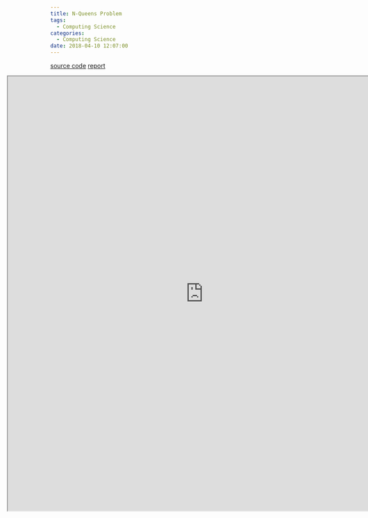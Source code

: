 ```yaml
---
title: N-Queens Problem
tags:
  - Computing Science
categories:
  - Computing Science
date: 2018-04-10 12:07:00  
---
```




[source code](https://github.com/Johnstedt/N_Queens_Puzzle "Source Code")
[report](https://drive.google.com/file/d/15_rsGAUqpmeamOLt4QXP4LnkEF9JP1Eb/preview "Report")


<html >

  <iframe src="https://drive.google.com/file/d/15_rsGAUqpmeamOLt4QXP4LnkEF9JP1Eb/preview" type="application/pdf" width="900px" height="1000px" style=" margin-left: -100px">
        This browser does not support PDFs. Please download the PDF to view it: <a href="https://drive.google.com/file/d/15_rsGAUqpmeamOLt4QXP4LnkEF9JP1Eb/preview">Download PDF</a>.</p>
    </iframe>

</html>
